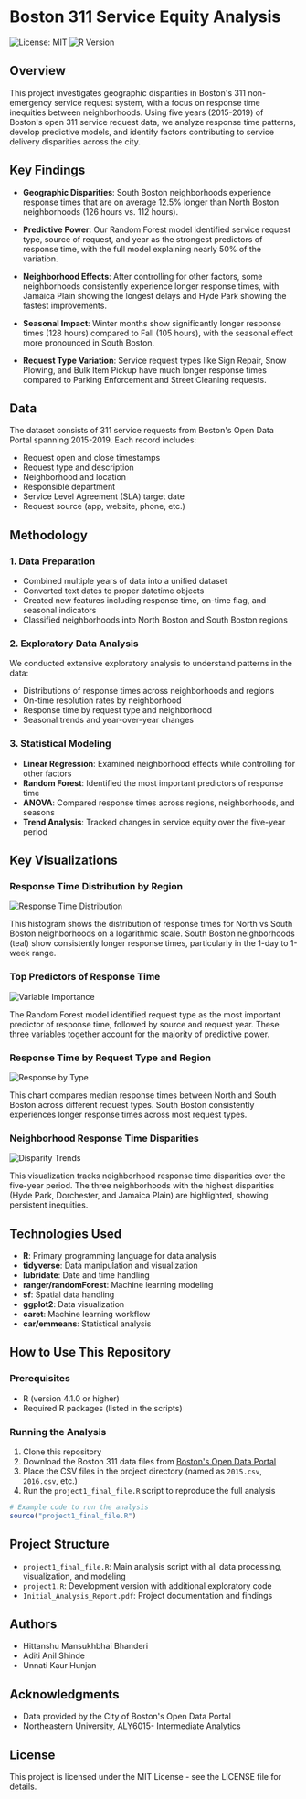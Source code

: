 # Boston 311 Service Equity Analysis

![License: MIT](https://img.shields.io/badge/License-MIT-yellow.svg)
![R Version](https://img.shields.io/badge/R-v4.1.0+-blue.svg)

## Overview

This project investigates geographic disparities in Boston's 311 non-emergency service request system, with a focus on response time inequities between neighborhoods. Using five years (2015-2019) of Boston's open 311 service request data, we analyze response time patterns, develop predictive models, and identify factors contributing to service delivery disparities across the city.

## Key Findings

- **Geographic Disparities**: South Boston neighborhoods experience response times that are on average 12.5% longer than North Boston neighborhoods (126 hours vs. 112 hours).

- **Predictive Power**: Our Random Forest model identified service request type, source of request, and year as the strongest predictors of response time, with the full model explaining nearly 50% of the variation.

- **Neighborhood Effects**: After controlling for other factors, some neighborhoods consistently experience longer response times, with Jamaica Plain showing the longest delays and Hyde Park showing the fastest improvements.

- **Seasonal Impact**: Winter months show significantly longer response times (128 hours) compared to Fall (105 hours), with the seasonal effect more pronounced in South Boston.

- **Request Type Variation**: Service request types like Sign Repair, Snow Plowing, and Bulk Item Pickup have much longer response times compared to Parking Enforcement and Street Cleaning requests.

## Data

The dataset consists of 311 service requests from Boston's Open Data Portal spanning 2015-2019. Each record includes:

- Request open and close timestamps
- Request type and description
- Neighborhood and location
- Responsible department
- Service Level Agreement (SLA) target date
- Request source (app, website, phone, etc.)

## Methodology

### 1. Data Preparation

- Combined multiple years of data into a unified dataset
- Converted text dates to proper datetime objects
- Created new features including response time, on-time flag, and seasonal indicators
- Classified neighborhoods into North Boston and South Boston regions

### 2. Exploratory Data Analysis

We conducted extensive exploratory analysis to understand patterns in the data:

- Distributions of response times across neighborhoods and regions
- On-time resolution rates by neighborhood
- Response time by request type and neighborhood
- Seasonal trends and year-over-year changes

### 3. Statistical Modeling

- **Linear Regression**: Examined neighborhood effects while controlling for other factors
- **Random Forest**: Identified the most important predictors of response time
- **ANOVA**: Compared response times across regions, neighborhoods, and seasons
- **Trend Analysis**: Tracked changes in service equity over the five-year period

## Key Visualizations

### Response Time Distribution by Region
![Response Time Distribution](screenshot1.png)

This histogram shows the distribution of response times for North vs South Boston neighborhoods on a logarithmic scale. South Boston neighborhoods (teal) show consistently longer response times, particularly in the 1-day to 1-week range.

### Top Predictors of Response Time
![Variable Importance](screenshot2.png)

The Random Forest model identified request type as the most important predictor of response time, followed by source and request year. These three variables together account for the majority of predictive power.

### Response Time by Request Type and Region
![Response by Type](screenshot3.png)

This chart compares median response times between North and South Boston across different request types. South Boston consistently experiences longer response times across most request types.

### Neighborhood Response Time Disparities
![Disparity Trends](screenshot4.png)

This visualization tracks neighborhood response time disparities over the five-year period. The three neighborhoods with the highest disparities (Hyde Park, Dorchester, and Jamaica Plain) are highlighted, showing persistent inequities.

## Technologies Used

- **R**: Primary programming language for data analysis
- **tidyverse**: Data manipulation and visualization
- **lubridate**: Date and time handling
- **ranger/randomForest**: Machine learning modeling
- **sf**: Spatial data handling
- **ggplot2**: Data visualization
- **caret**: Machine learning workflow
- **car/emmeans**: Statistical analysis

## How to Use This Repository

### Prerequisites

- R (version 4.1.0 or higher)
- Required R packages (listed in the scripts)

### Running the Analysis

1. Clone this repository
2. Download the Boston 311 data files from [Boston's Open Data Portal](https://data.boston.gov/dataset/311-service-requests)
3. Place the CSV files in the project directory (named as `2015.csv`, `2016.csv`, etc.)
4. Run the `project1_final_file.R` script to reproduce the full analysis

```r
# Example code to run the analysis
source("project1_final_file.R")
```

## Project Structure

- `project1_final_file.R`: Main analysis script with all data processing, visualization, and modeling
- `project1.R`: Development version with additional exploratory code
- `Initial_Analysis_Report.pdf`: Project documentation and findings

## Authors

- Hittanshu Mansukhbhai Bhanderi
- Aditi Anil Shinde
- Unnati Kaur Hunjan

## Acknowledgments

- Data provided by the City of Boston's Open Data Portal
- Northeastern University, ALY6015- Intermediate Analytics

## License

This project is licensed under the MIT License - see the LICENSE file for details.
